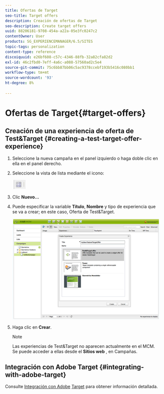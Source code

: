 ```yaml
---
title: Ofertas de Target
seo-title: Target offers
description: Creación de ofertas de Target
seo-description: Create target offers
uuid: 88206181-9708-454a-a22a-05e3fc0247c2
contentOwner: User
products: SG_EXPERIENCEMANAGER/6.5/SITES
topic-tags: personalization
content-type: reference
discoiquuid: e26bf608-c57c-4346-88fb-32a82cfa82d2
exl-id: 46c2fbd0-7eff-4a6c-a088-57560ad2c5e4
source-git-commit: 75c6bb87bb06c5ac9378ccebf193b5416c080bb1
workflow-type: tm+mt
source-wordcount: '93'
ht-degree: 8%

---
```


# Ofertas de Target{#target-offers}

## Creación de una experiencia de oferta de Test&amp;Target {#creating-a-test-target-offer-experience}

1. Seleccione la nueva campaña en el panel izquierdo o haga doble clic en ella en el panel derecho.
1. Seleccione la vista de lista mediante el icono:

   ![Vista de lista](do-not-localize/chlimage_1-11.png)

1. Clic **Nuevo...**
1. Puede especificar la variable **Título**, **Nombre** y tipo de experiencia que se va a crear; en este caso, Oferta de Test&amp;Target.

   ![chlimage_1-139](assets/chlimage_1-139.png)

1. Haga clic en **Crear**.

   >[!NOTE]
   >
   >Las experiencias de Test&amp;Target no aparecen actualmente en el MCM. Se puede acceder a ellas desde el **Sitios web** , en Campañas.

## Integración con Adobe Target {#integrating-with-adobe-target}

Consulte [Integración con Adobe](/help/sites-administering/target.md) [Target](/help/sites-administering/target.md) para obtener información detallada.
